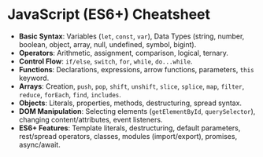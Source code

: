 # JavaScript (ES6+) Cheatsheet

*   **Basic Syntax**: Variables (`let`, `const`, `var`), Data Types (string, number, boolean, object, array, null, undefined, symbol, bigint).
*   **Operators**: Arithmetic, assignment, comparison, logical, ternary.
*   **Control Flow**: `if/else`, `switch`, `for`, `while`, `do...while`.
*   **Functions**: Declarations, expressions, arrow functions, parameters, `this` keyword.
*   **Arrays**: Creation, `push`, `pop`, `shift`, `unshift`, `slice`, `splice`, `map`, `filter`, `reduce`, `forEach`, `find`, `includes`.
*   **Objects**: Literals, properties, methods, destructuring, spread syntax.
*   **DOM Manipulation**: Selecting elements (`getElementById`, `querySelector`), changing content/attributes, event listeners.
*   **ES6+ Features**: Template literals, destructuring, default parameters, rest/spread operators, classes, modules (import/export), promises, async/await.
